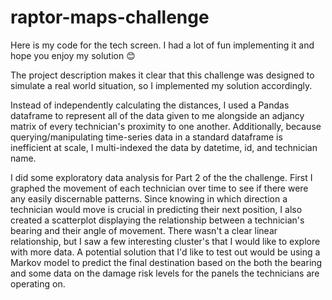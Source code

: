# raptor-maps-challenge

Here is my code for the tech screen. I had a lot of fun implementing it and hope you enjoy my solution :blush:

The project description makes it clear that this challenge was designed to simulate a real world situation, so I implemented my solution accordingly. 

Instead of independently calculating the distances, I used a Pandas dataframe to represent all of the data given to me alongside an adjancy matrix of every technician's proximity to one another. Additionally, because querying/manipulating time-series data in a standard dataframe is inefficient at scale, I multi-indexed the data by datetime, id, and technician name. 

I did some exploratory data analysis for Part 2 of the the challenge. First I graphed the movement of each technician over time to see if there were any easily discernable patterns. Since knowing in which direction a technician would move is crucial in predicting their next position, I also created a scatterplot displaying the relationship between a technician's bearing and their angle of movement. There wasn't a clear linear relationship, but I saw a few interesting cluster's that I would like to explore with more data. A potential solution that I'd like to test out would be using a Markov model to predict the final destination based on the both the bearing and some data on the damage risk levels for the panels the technicians are operating on.
